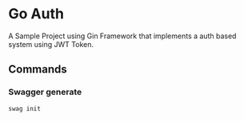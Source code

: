# Go Auth

A Sample Project using Gin Framework that implements a auth based system using JWT Token.

## Commands

### Swagger generate

```sh
swag init
```
